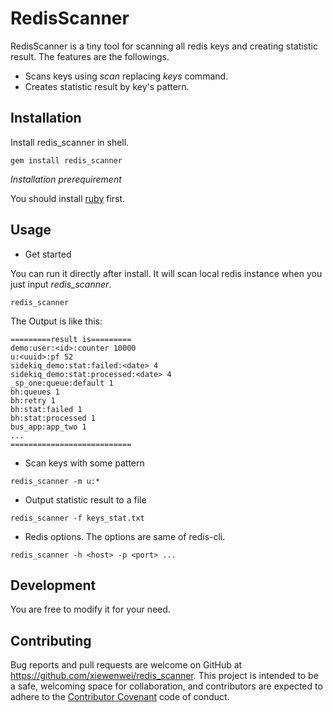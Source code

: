 # RedisScanner

RedisScanner is a tiny tool for scanning all redis keys and creating statistic result. The features are the followings.

* Scans keys using *scan* replacing *keys* command.
* Creates statistic result by key's pattern.

## Installation

Install redis_scanner in shell.

```shell
gem install redis_scanner
```

*Installation prerequirement*

You should install [ruby](https://www.ruby-lang.org/) first.

## Usage

* Get started

You can run it directly after install. It will scan local redis instance when you just input *redis_scanner*.

```shell
redis_scanner
```

The Output is like this:

```shell
=========result is=========
demo:user:<id>:counter 10000
u:<uuid>:pf 52
sidekiq_demo:stat:failed:<date> 4
sidekiq_demo:stat:processed:<date> 4
_sp_one:queue:default 1
bh:queues 1
bh:retry 1
bh:stat:failed 1
bh:stat:processed 1
bus_app:app_two 1
...
===========================
```

* Scan keys with some pattern

```shell
redis_scanner -m u:*
```

* Output statistic result to a file

```shell
redis_scanner -f keys_stat.txt
```

* Redis options. The options are same of redis-cli.

```shell
redis_scanner -h <host> -p <port> ...
```

## Development

You are free to modify it for your need.

## Contributing

Bug reports and pull requests are welcome on GitHub at https://github.com/xiewenwei/redis_scanner. This project is intended to be a safe, welcoming space for collaboration, and contributors are expected to adhere to the [Contributor Covenant](http://contributor-covenant.org) code of conduct.

